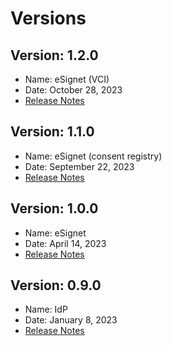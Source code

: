 # Versions

## Version: 1.2.0

* Name: eSignet (VCI)
* Date: October 28, 2023
* [Release Notes](v1.2.0/)

## Version: 1.1.0

* Name: eSignet (consent registry)
* Date: September 22, 2023
* [Release Notes](v1.1.0/)

## Version: 1.0.0

* Name: eSignet
* Date: April 14, 2023
* [Release Notes](v1.0.0/)

## Version: 0.9.0

* Name: IdP
* Date: January 8, 2023
* [Release Notes](v0.9.0/)
